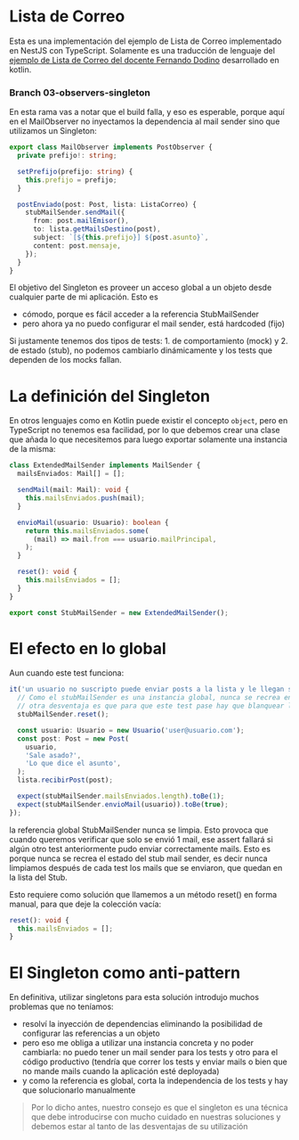# Lista de Correo

Esta es una implementación del ejemplo de Lista de Correo implementado en NestJS con TypeScript.
Solamente es una traducción de lenguaje del [ejemplo de Lista de Correo del docente Fernando Dodino](https://github.com/uqbar-project/eg-lista-correo-kotlin/tree/02-observers-setter) desarrollado en kotlin.

### Branch 03-observers-singleton
En esta rama vas a notar que el build falla, y eso es esperable, porque aquí en el MailObserver no inyectamos la dependencia al mail sender sino que utilizamos un Singleton:

``` typescript
export class MailObserver implements PostObserver {
  private prefijo!: string;

  setPrefijo(prefijo: string) {
    this.prefijo = prefijo;
  }

  postEnviado(post: Post, lista: ListaCorreo) {
    stubMailSender.sendMail({
      from: post.mailEmisor(),
      to: lista.getMailsDestino(post),
      subject: `[${this.prefijo}] ${post.asunto}`,
      content: post.mensaje,
    });
  }
}
```

El objetivo del Singleton es proveer un acceso global a un objeto desde cualquier parte de mi aplicación. Esto es

- cómodo, porque es fácil acceder a la referencia StubMailSender
- pero ahora ya no puedo configurar el mail sender, está hardcoded (fijo)

Si justamente tenemos dos tipos de tests: 1. de comportamiento (mock) y 2. de estado (stub), no podemos cambiarlo dinámicamente y los tests que dependen de los mocks fallan.

# La definición del Singleton
En otros lenguajes como en Kotlin puede existir el concepto `object`, pero en TypeScript no tenemos esa facilidad, por lo que debemos crear una clase que añada lo que necesitemos para luego exportar solamente una instancia de la misma:

``` typescript
class ExtendedMailSender implements MailSender {
  mailsEnviados: Mail[] = [];

  sendMail(mail: Mail): void {
    this.mailsEnviados.push(mail);
  }

  envioMail(usuario: Usuario): boolean {
    return this.mailsEnviados.some(
      (mail) => mail.from === usuario.mailPrincipal,
    );
  }

  reset(): void {
    this.mailsEnviados = [];
  }
}

export const StubMailSender = new ExtendedMailSender();
```

# El efecto en lo global
Aun cuando este test funciona:

``` typescript
it('un usuario no suscripto puede enviar posts a la lista y le llegan solo a los suscriptos - prueba con stub fijo anda', () => {
  // Como el stubMailSender es una instancia global, nunca se recrea en los tests unitarios
  // otra desventaja es que para que este test pase hay que blanquear las referencias
  stubMailSender.reset();

  const usuario: Usuario = new Usuario('user@usuario.com');
  const post: Post = new Post(
    usuario,
    'Sale asado?',
    'Lo que dice el asunto',
  );
  lista.recibirPost(post);

  expect(stubMailSender.mailsEnviados.length).toBe(1);
  expect(stubMailSender.envioMail(usuario)).toBe(true);
});
```

la referencia global StubMailSender nunca se limpia. Esto provoca que cuando queremos verificar que solo se envió 1 mail, ese assert fallará si algún otro test anteriormente pudo enviar correctamente mails. Esto es porque nunca se recrea el estado del stub mail sender, es decir nunca limpiamos después de cada test los mails que se enviaron, que quedan en la lista del Stub.

Esto requiere como solución que llamemos a un método reset() en forma manual, para que deje la colección vacía:
``` typescript
reset(): void {
  this.mailsEnviados = [];
}
```

# El Singleton como anti-pattern
En definitiva, utilizar singletons para esta solución introdujo muchos problemas que no teníamos:

- resolví la inyección de dependencias eliminando la posibilidad de configurar las referencias a un objeto
- pero eso me obliga a utilizar una instancia concreta y no poder cambiarla: no puedo tener un mail sender para los tests y otro para el código productivo (tendría que correr los tests y enviar mails o bien que no mande mails cuando la aplicación esté deployada)
- y como la referencia es global, corta la independencia de los tests y hay que solucionarlo manualmente

> Por lo dicho antes, nuestro consejo es que el singleton es una técnica que debe introducirse con mucho cuidado en nuestras soluciones y debemos estar al tanto de las desventajas de su utilización
